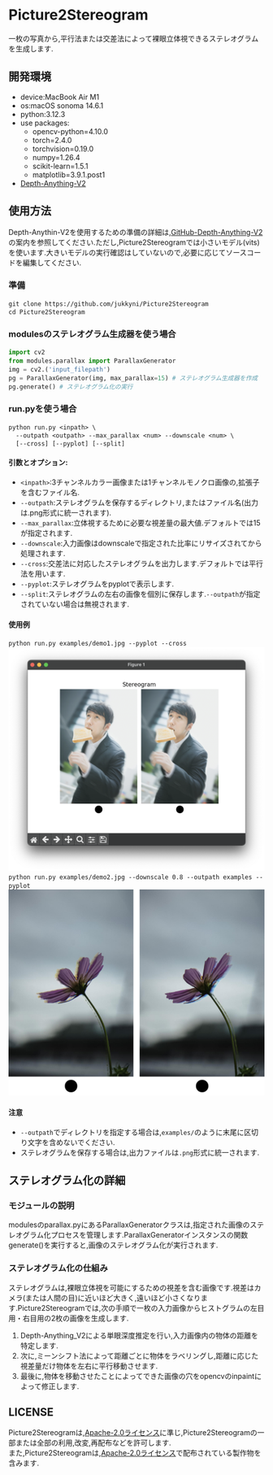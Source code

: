 # Picture2Stereogram
一枚の写真から,平行法または交差法によって裸眼立体視できるステレオグラムを生成します.

## 開発環境
- device:MacBook Air M1
- os:macOS sonoma 14.6.1
- python:3.12.3
- use packages:
    - opencv-python=4.10.0
    - torch=2.4.0
    - torchvision=0.19.0
    - numpy=1.26.4
    - scikit-learn=1.5.1
    - matplotlib=3.9.1.post1
- [Depth-Anything-V2](https://github.com/DepthAnything/Depth-Anything-V2)

## 使用方法
Depth-Anythin-V2を使用するための準備の詳細は,[GitHub-Depth-Anything-V2](https://github.com/DepthAnything/Depth-Anything-V2)の案内を参照してください.ただし,Picture2Stereogramでは小さいモデル(vits)を使います.大きいモデルの実行確認はしていないので,必要に応じてソースコードを編集してください.
### 準備
```
git clone https://github.com/jukkyni/Picture2Stereogram
cd Picture2Stereogram
```
### modulesのステレオグラム生成器を使う場合
```python
import cv2
from modules.parallax import ParallaxGenerator
img = cv2.('input_filepath')
pg = ParallaxGenerator(img, max_parallax=15) # ステレオグラム生成器を作成
pg.generate() # ステレオグラム化の実行
```

### run.pyを使う場合
```
python run.py <inpath> \
  --outpath <outpath> --max_parallax <num> --downscale <num> \
  [--cross] [--pyplot] [--split]
```
#### 引数とオプション:
- `<inpath>`:3チャンネルカラー画像または1チャンネルモノクロ画像の,拡張子を含むファイル名.
- `--outpath`:ステレオグラムを保存するディレクトリ,またはファイル名(出力は.png形式に統一されます).
- `--max_parallax`:立体視するために必要な視差量の最大値.デフォルトでは15が指定されます.
- `--downscale`:入力画像はdownscaleで指定された比率にリサイズされてから処理されます.
- `--cross`:交差法に対応したステレオグラムを出力します.デフォルトでは平行法を用います.
- `--pyplot`:ステレオグラムをpyplotで表示します.
- `--split`:ステレオグラムの左右の画像を個別に保存します.`--outpath`が指定されていない場合は無視されます.
#### 使用例
`python run.py examples/demo1.jpg --pyplot --cross`  
![crossdemoplt](examples/screenshot.png)
`python run.py examples/demo2.jpg --downscale 0.8 --outpath examples --pyplot`
![downscaledemoplt](examples/demo2.png)
#### 注意
- `--outpath`でディレクトリを指定する場合は,`examples/`のように末尾に区切り文字を含めないでください.
- ステレオグラムを保存する場合は,出力ファイルは`.png`形式に統一されます.

## ステレオグラム化の詳細
### モジュールの説明
modulesのparallax.pyにあるParallaxGeneratorクラスは,指定された画像のステレオグラム化プロセスを管理します.ParallaxGeneratorインスタンスの関数generate()を実行すると,画像のステレオグラム化が実行されます.
### ステレオグラム化の仕組み
ステレオグラムは,裸眼立体視を可能にするための視差を含む画像です.視差はカメラ(または人間の目)に近いほど大きく,遠いほど小さくなります.Picture2Stereogramでは,次の手順で一枚の入力画像からヒストグラムの左目用・右目用の2枚の画像を生成します.
1. Depth-Anything_V2による単眼深度推定を行い,入力画像内の物体の距離を特定します.
1. 次に,ミーンシフト法によって距離ごとに物体をラベリングし,距離に応じた視差量だけ物体を左右に平行移動させます.
1. 最後に,物体を移動させたことによってできた画像の穴をopencvのinpaintによって修正します.

## LICENSE
Picture2Stereogramは,[Apache-2.0ライセンス](http://www.apache.org/licenses/LICENSE-2.0)に準じ,Picture2Stereogramの一部または全部の利用,改変,再配布などを許可します.  
また,Picture2Stereogramは,[Apache-2.0ライセンス](http://www.apache.org/licenses/LICENSE-2.0)で配布されている製作物を含みます.